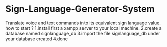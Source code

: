 # Sign-Language-Generator-System
Translate voice and text commands into its equivalent sign language value.
how to start ?
1.install first a xampp server to your local machine.
2.create a database named signlanguage_db
3.import the file signlanguage_db under your database created
4.done
